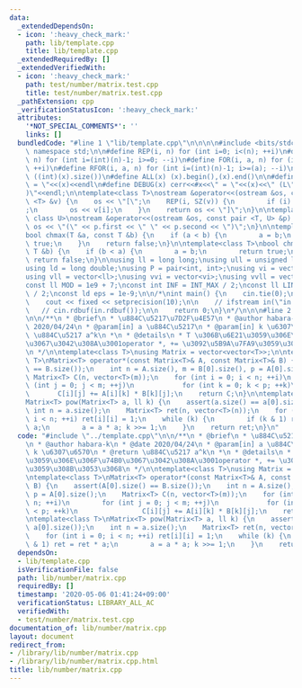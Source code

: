```yaml
---
data:
  _extendedDependsOn:
  - icon: ':heavy_check_mark:'
    path: lib/template.cpp
    title: lib/template.cpp
  _extendedRequiredBy: []
  _extendedVerifiedWith:
  - icon: ':heavy_check_mark:'
    path: test/number/matrix.test.cpp
    title: test/number/matrix.test.cpp
  _pathExtension: cpp
  _verificationStatusIcon: ':heavy_check_mark:'
  attributes:
    '*NOT_SPECIAL_COMMENTS*': ''
    links: []
  bundledCode: "#line 1 \"lib/template.cpp\"\n\n\n\n#include <bits/stdc++.h>\n\nusing\
    \ namespace std;\n\n#define REP(i, n) for (int i=0; i<(n); ++i)\n#define RREP(i,\
    \ n) for (int i=(int)(n)-1; i>=0; --i)\n#define FOR(i, a, n) for (int i=(a); i<(n);\
    \ ++i)\n#define RFOR(i, a, n) for (int i=(int)(n)-1; i>=(a); --i)\n\n#define SZ(x)\
    \ ((int)(x).size())\n#define ALL(x) (x).begin(),(x).end()\n\n#define DUMP(x) cerr<<#x<<\"\
    \ = \"<<(x)<<endl\n#define DEBUG(x) cerr<<#x<<\" = \"<<(x)<<\" (L\"<<__LINE__<<\"\
    )\"<<endl;\n\ntemplate<class T>\nostream &operator<<(ostream &os, const vector\
    \ <T> &v) {\n    os << \"[\";\n    REP(i, SZ(v)) {\n        if (i) os << \", \"\
    ;\n        os << v[i];\n    }\n    return os << \"]\";\n}\n\ntemplate<class T,\
    \ class U>\nostream &operator<<(ostream &os, const pair <T, U> &p) {\n    return\
    \ os << \"(\" << p.first << \" \" << p.second << \")\";\n}\n\ntemplate<class T>\n\
    bool chmax(T &a, const T &b) {\n    if (a < b) {\n        a = b;\n        return\
    \ true;\n    }\n    return false;\n}\n\ntemplate<class T>\nbool chmin(T &a, const\
    \ T &b) {\n    if (b < a) {\n        a = b;\n        return true;\n    }\n   \
    \ return false;\n}\n\nusing ll = long long;\nusing ull = unsigned long long;\n\
    using ld = long double;\nusing P = pair<int, int>;\nusing vi = vector<int>;\n\
    using vll = vector<ll>;\nusing vvi = vector<vi>;\nusing vvll = vector<vll>;\n\n\
    const ll MOD = 1e9 + 7;\nconst int INF = INT_MAX / 2;\nconst ll LINF = LLONG_MAX\
    \ / 2;\nconst ld eps = 1e-9;\n\n/*\nint main() {\n    cin.tie(0);\n    ios::sync_with_stdio(false);\n\
    \    cout << fixed << setprecision(10);\n\n    // ifstream in(\"in.txt\");\n \
    \   // cin.rdbuf(in.rdbuf());\n\n    return 0;\n}\n*/\n\n\n#line 2 \"lib/number/matrix.cpp\"\
    \n\n/**\n * @brief\n * \u884C\u5217\u7D2F\u4E57\n * @author habara-k\n * @date\
    \ 2020/04/24\n * @param[in] a \u884C\u5217\n * @param[in] k \u6307\u6570\n * @return\
    \ \u884C\u5217 a^k\n *\n * @details\n * T \u306B\u6E21\u3059\u306E\u306F\u74B0\
    \u3067\u3042\u308A\u3001operator *, += \u3092\u5B9A\u7FA9\u3059\u308B\u3053\u3068\
    \n */\n\ntemplate<class T>\nusing Matrix = vector<vector<T>>;\n\ntemplate<class\
    \ T>\nMatrix<T> operator*(const Matrix<T>& A, const Matrix<T>& B) {\n    assert(A[0].size()\
    \ == B.size());\n    int n = A.size(), m = B[0].size(), p = A[0].size();\n   \
    \ Matrix<T> C(n, vector<T>(m));\n    for (int i = 0; i < n; ++i)\n        for\
    \ (int j = 0; j < m; ++j)\n            for (int k = 0; k < p; ++k)\n         \
    \       C[i][j] += A[i][k] * B[k][j];\n    return C;\n}\n\ntemplate<class T>\n\
    Matrix<T> pow(Matrix<T> a, ll k) {\n    assert(a.size() == a[0].size());\n   \
    \ int n = a.size();\n    Matrix<T> ret(n, vector<T>(n));\n    for (int i = 0;\
    \ i < n; ++i) ret[i][i] = 1;\n    while (k) {\n        if (k & 1) ret = ret *\
    \ a;\n        a = a * a; k >>= 1;\n    }\n    return ret;\n}\n"
  code: "#include \"../template.cpp\"\n\n/**\n * @brief\n * \u884C\u5217\u7D2F\u4E57\
    \n * @author habara-k\n * @date 2020/04/24\n * @param[in] a \u884C\u5217\n * @param[in]\
    \ k \u6307\u6570\n * @return \u884C\u5217 a^k\n *\n * @details\n * T \u306B\u6E21\
    \u3059\u306E\u306F\u74B0\u3067\u3042\u308A\u3001operator *, += \u3092\u5B9A\u7FA9\
    \u3059\u308B\u3053\u3068\n */\n\ntemplate<class T>\nusing Matrix = vector<vector<T>>;\n\
    \ntemplate<class T>\nMatrix<T> operator*(const Matrix<T>& A, const Matrix<T>&\
    \ B) {\n    assert(A[0].size() == B.size());\n    int n = A.size(), m = B[0].size(),\
    \ p = A[0].size();\n    Matrix<T> C(n, vector<T>(m));\n    for (int i = 0; i <\
    \ n; ++i)\n        for (int j = 0; j < m; ++j)\n            for (int k = 0; k\
    \ < p; ++k)\n                C[i][j] += A[i][k] * B[k][j];\n    return C;\n}\n\
    \ntemplate<class T>\nMatrix<T> pow(Matrix<T> a, ll k) {\n    assert(a.size() ==\
    \ a[0].size());\n    int n = a.size();\n    Matrix<T> ret(n, vector<T>(n));\n\
    \    for (int i = 0; i < n; ++i) ret[i][i] = 1;\n    while (k) {\n        if (k\
    \ & 1) ret = ret * a;\n        a = a * a; k >>= 1;\n    }\n    return ret;\n}\n"
  dependsOn:
  - lib/template.cpp
  isVerificationFile: false
  path: lib/number/matrix.cpp
  requiredBy: []
  timestamp: '2020-05-06 01:41:24+09:00'
  verificationStatus: LIBRARY_ALL_AC
  verifiedWith:
  - test/number/matrix.test.cpp
documentation_of: lib/number/matrix.cpp
layout: document
redirect_from:
- /library/lib/number/matrix.cpp
- /library/lib/number/matrix.cpp.html
title: lib/number/matrix.cpp
---
```

